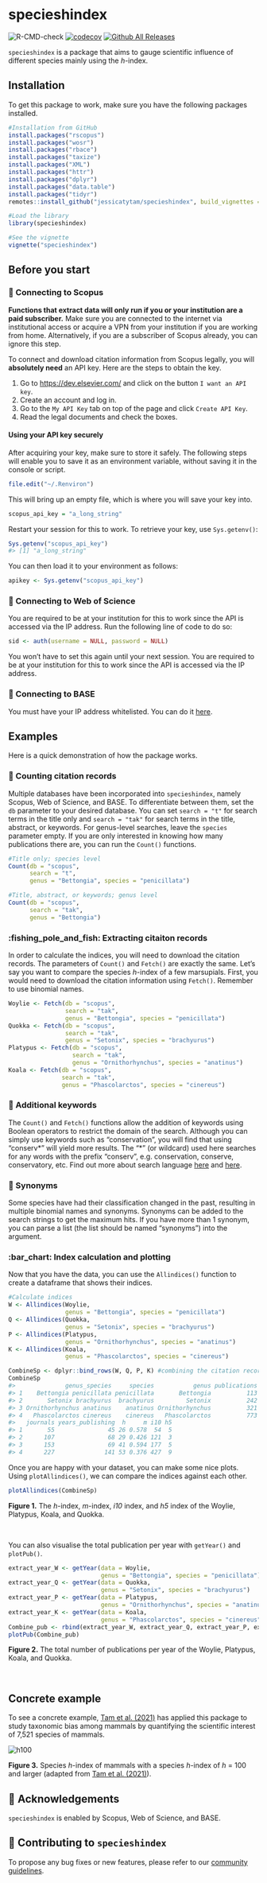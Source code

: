 
<!-- <img src="man/figures/stickerfile.png" alt="hexsticker" height="250px" align="right" /> -->

# specieshindex

![R-CMD-check](https://github.com/jessicatytam/specieshindex/workflows/CI/badge.svg)
[![codecov](https://codecov.io/gh/jessicatytam/specieshindex/branch/master/graph/badge.svg?token=Y8N1QW0I1C)](https://codecov.io/gh/jessicatytam/specieshindex)
[![Github All
Releases](https://img.shields.io/github/downloads/jessicatytam/specieshindex/total.svg)]()

`specieshindex` is a package that aims to gauge scientific influence of
different species mainly using the *h*-index.

## Installation

To get this package to work, make sure you have the following packages
installed.

``` r
#Installation from GitHub
install.packages("rscopus")
install.packages("wosr")
install.packages("rbace")
install.packages("taxize")
install.packages("XML")
install.packages("httr")
install.packages("dplyr")
install.packages("data.table")
install.packages("tidyr")
remotes::install_github("jessicatytam/specieshindex", build_vignettes = TRUE, dependencies = TRUE)

#Load the library
library(specieshindex)

#See the vignette
vignette("specieshindex")
```

## Before you start

### :mega: Connecting to Scopus

**Functions that extract data will only run if you or your institution
are a paid subscriber.** Make sure you are connected to the internet via
institutional access or acquire a VPN from your institution if you are
working from home. Alternatively, if you are a subscriber of Scopus
already, you can ignore this step.

To connect and download citation information from Scopus legally, you
will **absolutely need** an API key. Here are the steps to obtain the
key.

1.  Go to <https://dev.elsevier.com/> and click on the button
    `I want an API key`.
2.  Create an account and log in.
3.  Go to the `My API Key` tab on top of the page and click
    `Create API Key`.
4.  Read the legal documents and check the boxes.

#### Using your API key securely

After acquiring your key, make sure to store it safely. The following
steps will enable you to save it as an environment variable, without
saving it in the console or script.

``` r
file.edit("~/.Renviron")
```

This will bring up an empty file, which is where you will save your key
into.

``` r
scopus_api_key = "a_long_string"
```

Restart your session for this to work. To retrieve your key, use
`Sys.getenv()`:

``` r
Sys.getenv("scopus_api_key")
#> [1] "a_long_string"
```

You can then load it to your environment as follows:

``` r
apikey <- Sys.getenv("scopus_api_key")
```

### :mega: Connecting to Web of Science

You are required to be at your institution for this to work since the
API is accessed via the IP address. Run the following line of code to do
so:

``` r
sid <- auth(username = NULL, password = NULL)
```

You won’t have to set this again until your next session. You are
required to be at your institution for this to work since the API is
accessed via the IP address.

### :mega: Connecting to BASE

You must have your IP address whitelisted. You can do it
[here](https://www.base-search.net/about/en/contact.php).

## Examples

Here is a quick demonstration of how the package works.

### :abacus: Counting citation records

Multiple databases have been incorporated into `specieshindex`, namely
Scopus, Web of Science, and BASE. To differentiate between them, set the
`db` parameter to your desired database. You can set `search = "t"` for
search terms in the title only and `search = "tak"` for search terms in
the title, abstract, or keywords. For genus-level searches, leave the
`species` parameter empty. If you are only interested in knowing how
many publications there are, you can run the `Count()` functions.

``` r
#Title only; species level
Count(db = "scopus",
      search = "t",
      genus = "Bettongia", species = "penicillata")

#Title, abstract, or keywords; genus level
Count(db = "scopus",
      search = "tak",
      genus = "Bettongia")
```

### :fishing\_pole\_and\_fish: Extracting citaiton records

In order to calculate the indices, you will need to download the
citation records. The parameters of `Count()` and `Fetch()` are exactly
the same. Let’s say you want to compare the species *h*-index of a few
marsupials. First, you would need to download the citation information
using `Fetch()`. Remember to use binomial names.

``` r
Woylie <- Fetch(db = "scopus",
                search = "tak",
                genus = "Bettongia", species = "penicillata")
Quokka <- Fetch(db = "scopus",
                search = "tak",
                genus = "Setonix", species = "brachyurus")
Platypus <- Fetch(db = "scopus",
                  search = "tak",
                  genus = "Ornithorhynchus", species = "anatinus")
Koala <- Fetch(db = "scopus",
               search = "tak",
               genus = "Phascolarctos", species = "cinereus")
```

### :dart: Additional keywords

The `Count()` and `Fetch()` functions allow the addition of keywords
using Boolean operators to restrict the domain of the search. Although
you can simply use keywords such as “conservation”, you will find that
using “conserv\*” will yield more results. The “\*” (or wildcard) used
here searches for any words with the prefix “conserv”,
e.g. conservation, conserve, conservatory, etc. Find out more about
search language
[here](https://guides.library.illinois.edu/c.php?g=980380&p=7089537) and
[here](http://schema.elsevier.com/dtds/document/bkapi/search/SCOPUSSearchTips.htm).

### :boar: Synonyms

Some species have had their classification changed in the past,
resulting in multiple binomial names and synonyms. Synonyms can be added
to the search strings to get the maximum hits. If you have more than 1
synonym, you can parse a list (the list should be named “synonyms”) into
the argument.

### :bar\_chart: Index calculation and plotting

Now that you have the data, you can use the `Allindices()` function to
create a dataframe that shows their indices.

``` r
#Calculate indices
W <- Allindices(Woylie,
                genus = "Bettongia", species = "penicillata")
Q <- Allindices(Quokka,
                genus = "Setonix", species = "brachyurus")
P <- Allindices(Platypus,
                genus = "Ornithorhynchus", species = "anatinus")
K <- Allindices(Koala,
                genus = "Phascolarctos", species = "cinereus")

CombineSp <- dplyr::bind_rows(W, Q, P, K) #combining the citation records
CombineSp
#>              genus_species     species           genus publications citations
#> 1    Bettongia penicillata penicillata       Bettongia          113      1903
#> 2       Setonix brachyurus  brachyurus         Setonix          242      3427
#> 3 Ornithorhynchus anatinus    anatinus Ornithorhynchus          321      6365
#> 4   Phascolarctos cinereus    cinereus   Phascolarctos          773     14291
#>   journals years_publishing  h     m i10 h5
#> 1       55               45 26 0.578  54  5
#> 2      107               68 29 0.426 121  3
#> 3      153               69 41 0.594 177  5
#> 4      227              141 53 0.376 427  9
```

Once you are happy with your dataset, you can make some nice plots.
Using `plotAllindices()`, we can compare the indices against each other.

``` r
plotAllindices(CombineSp)
```

**Figure 1.** The *h*-index, *m*-index, *i10* index, and *h5* index of
the Woylie, Platypus, Koala, and Quokka.

<br/>

You can also visualise the total publication per year with `getYear()`
and `plotPub()`.

``` r
extract_year_W <- getYear(data = Woylie,
                          genus = "Bettongia", species = "penicillata")
extract_year_Q <- getYear(data = Quokka,
                          genus = "Setonix", species = "brachyurus")
extract_year_P <- getYear(data = Platypus,
                          genus = "Ornithorhynchus", species = "anatinus")
extract_year_K <- getYear(data = Koala,
                          genus = "Phascolarctos", species = "cinereus")
Combine_pub <- rbind(extract_year_W, extract_year_Q, extract_year_P, extract_year_K)
plotPub(Combine_pub)
```

**Figure 2.** The total number of publications per year of the Woylie,
Platypus, Koala, and Quokka.

<br/>

## Concrete example

To see a concrete example, [Tam et
al. (2021)](https://ecoevorxiv.org/gd7cv/) has applied this package to
study taxonomic bias among mammals by quantifying the scientific
interest of 7,521 species of mammals.

<img src="man/figures/h100_text_2.png" alt="h100" />

**Figure 3.** Species *h*-index of mammals with a species *h*-index of
*h* = 100 and larger (adapted from [Tam et
al. (2021)](https://ecoevorxiv.org/gd7cv/)).

## :rocket: Acknowledgements

`specieshindex` is enabled by Scopus, Web of Science, and BASE.

## :gem: Contributing to `specieshindex`

To propose any bug fixes or new features, please refer to our [community
guidelines](https://github.com/jessicatytam/specieshindex/blob/52a1d30c86dc425de2b3966cfa6d802260b7229a/.github/CONTRIBUTING.md).
